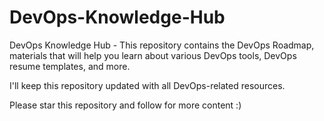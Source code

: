 # DevOps-Knowledge-Hub
DevOps Knowledge Hub - This repository contains the DevOps Roadmap, materials that will help you learn about various DevOps tools, DevOps resume templates, and more.   

I'll keep this repository updated with all DevOps-related resources.  

Please star this repository and follow for more content :)
